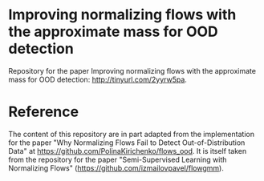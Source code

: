 # Improving normalizing flows with the approximate mass for OOD detection
Repository for the paper Improving normalizing flows with the approximate mass for OOD detection: http://tinyurl.com/2yyrw5pa.

# Reference
The content of this repository are in part adapted from the implementation for the paper "Why Normalizing Flows Fail to Detect Out-of-Distribution Data" at https://github.com/PolinaKirichenko/flows_ood. It is itself taken from the repository for the paper "Semi-Supervised Learning with Normalizing Flows" (https://github.com/izmailovpavel/flowgmm).
